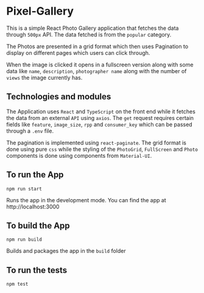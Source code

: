 # Pixel-Gallery

This is a simple React Photo Gallery application that fetches the data through `500px` API. The data fetched is from the `popular` category. 

The Photos are presented in a grid format which then uses Pagination to display on different pages which users can click through.

When the image is clicked it opens in a fullscreen version along with some data like `name`, `description`, `photographer name` along with the number of `views` the image currently has. 

## Technologies and modules

The Application uses `React` and `TypeScript` on the front end while it fetches the data from an external `API` using `axios`. The `get` request requires certain fields like `feature`, `image_size`, `rpp` and `consumer_key` which can be passed through a `.env` file.

The pagination is implemented using `react-paginate`. The grid format is done using pure `css` while the styling of the `PhotoGrid`, `FullScreen` and `Photo` components is done using components from `Material-UI`. 

## To run the App

`npm run start`

Runs the app in the development mode.
You can find the app at http://localhost:3000 

## To build the App

`npm run build`

Builds and packages the app in the `build` folder

## To run the tests

`npm test`

